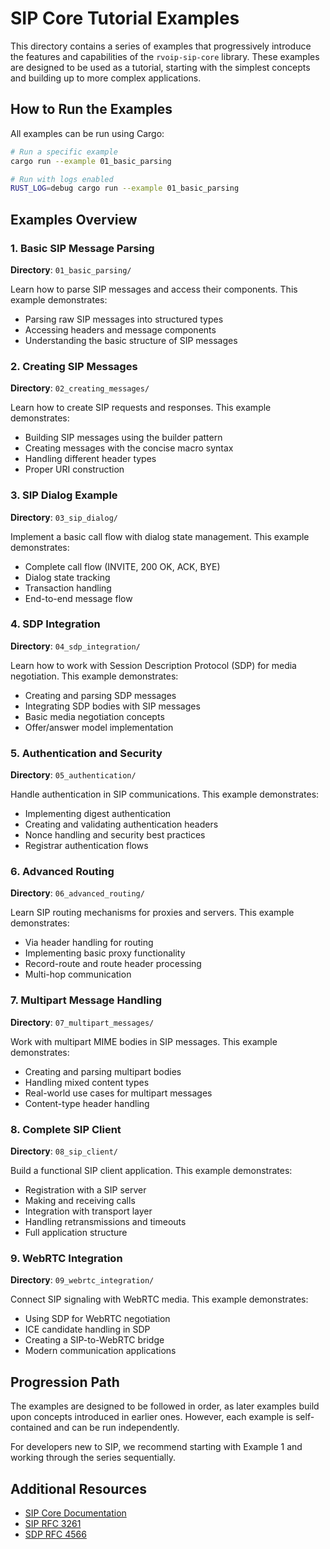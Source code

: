 # SIP Core Tutorial Examples

This directory contains a series of examples that progressively introduce the features and capabilities of the `rvoip-sip-core` library. These examples are designed to be used as a tutorial, starting with the simplest concepts and building up to more complex applications.

## How to Run the Examples

All examples can be run using Cargo:

```bash
# Run a specific example
cargo run --example 01_basic_parsing

# Run with logs enabled
RUST_LOG=debug cargo run --example 01_basic_parsing
```

## Examples Overview

### 1. Basic SIP Message Parsing
**Directory**: `01_basic_parsing/`

Learn how to parse SIP messages and access their components. This example demonstrates:
- Parsing raw SIP messages into structured types
- Accessing headers and message components
- Understanding the basic structure of SIP messages

### 2. Creating SIP Messages
**Directory**: `02_creating_messages/`

Learn how to create SIP requests and responses. This example demonstrates:
- Building SIP messages using the builder pattern
- Creating messages with the concise macro syntax
- Handling different header types
- Proper URI construction

### 3. SIP Dialog Example
**Directory**: `03_sip_dialog/`

Implement a basic call flow with dialog state management. This example demonstrates:
- Complete call flow (INVITE, 200 OK, ACK, BYE)
- Dialog state tracking
- Transaction handling
- End-to-end message flow

### 4. SDP Integration
**Directory**: `04_sdp_integration/`

Learn how to work with Session Description Protocol (SDP) for media negotiation. This example demonstrates:
- Creating and parsing SDP messages
- Integrating SDP bodies with SIP messages
- Basic media negotiation concepts
- Offer/answer model implementation

### 5. Authentication and Security
**Directory**: `05_authentication/`

Handle authentication in SIP communications. This example demonstrates:
- Implementing digest authentication
- Creating and validating authentication headers
- Nonce handling and security best practices
- Registrar authentication flows

### 6. Advanced Routing
**Directory**: `06_advanced_routing/`

Learn SIP routing mechanisms for proxies and servers. This example demonstrates:
- Via header handling for routing
- Implementing basic proxy functionality
- Record-route and route header processing
- Multi-hop communication

### 7. Multipart Message Handling
**Directory**: `07_multipart_messages/`

Work with multipart MIME bodies in SIP messages. This example demonstrates:
- Creating and parsing multipart bodies
- Handling mixed content types
- Real-world use cases for multipart messages
- Content-type header handling

### 8. Complete SIP Client
**Directory**: `08_sip_client/`

Build a functional SIP client application. This example demonstrates:
- Registration with a SIP server
- Making and receiving calls
- Integration with transport layer
- Handling retransmissions and timeouts
- Full application structure

### 9. WebRTC Integration
**Directory**: `09_webrtc_integration/`

Connect SIP signaling with WebRTC media. This example demonstrates:
- Using SDP for WebRTC negotiation
- ICE candidate handling in SDP
- Creating a SIP-to-WebRTC bridge
- Modern communication applications

## Progression Path

The examples are designed to be followed in order, as later examples build upon concepts introduced in earlier ones. However, each example is self-contained and can be run independently.

For developers new to SIP, we recommend starting with Example 1 and working through the series sequentially.

## Additional Resources

- [SIP Core Documentation](../README.md)
- [SIP RFC 3261](https://datatracker.ietf.org/doc/html/rfc3261)
- [SDP RFC 4566](https://datatracker.ietf.org/doc/html/rfc4566) 